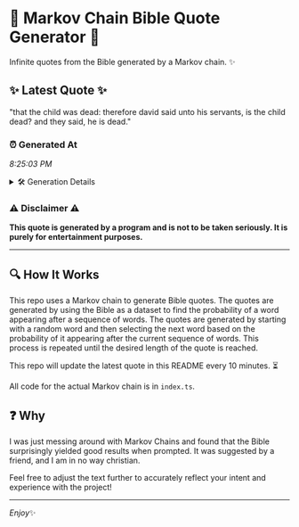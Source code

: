 # 📖 Markov Chain Bible Quote Generator 📖

Infinite quotes from the Bible generated by a Markov chain. ✨

## ✨ Latest Quote ✨
"that the child was dead: therefore david said unto his servants, is the child dead? and they said, he is dead."

### ⏰ Generated At
*8:25:03 PM*

<details>
    <summary>🛠️ Generation Details</summary>
    <p>
        <strong>🌱 Seed:</strong> that<br>
        <strong>🔄 Iterations:</strong> 20<br>
        <strong>📜 Context History:</strong><br>[ that ]: the<br>[ that, the ]: child<br>[ that, the, child ]: was<br>[ that, the, child, was ]: dead:<br>[ that, the, child, was, dead: ]: therefore<br>[ that, the, child, was, dead:, therefore ]: david<br>[ the, child, was, dead:, therefore, david ]: said<br>[ child, was, dead:, therefore, david, said ]: unto<br>[ was, dead:, therefore, david, said, unto ]: his<br>[ dead:, therefore, david, said, unto, his ]: servants,<br>[ therefore, david, said, unto, his, servants, ]: is<br>[ david, said, unto, his, servants,, is ]: the<br>[ said, unto, his, servants,, is, the ]: child<br>[ unto, his, servants,, is, the, child ]: dead?<br>[ his, servants,, is, the, child, dead? ]: and<br>[ servants,, is, the, child, dead?, and ]: they<br>[ is, the, child, dead?, and, they ]: said,<br>[ the, child, dead?, and, they, said, ]: he<br>[ child, dead?, and, they, said,, he ]: is<br>[ dead?, and, they, said,, he, is ]: dead.<br>
    </p>
</details>

### ⚠️ Disclaimer ⚠️
**This quote is generated by a program and is not to be taken seriously. It is purely for entertainment purposes.**

---

## 🔍 How It Works

This repo uses a Markov chain to generate Bible quotes. The quotes are generated by using the Bible as a dataset to find the probability of a word appearing after a sequence of words. The quotes are generated by starting with a random word and then selecting the next word based on the probability of it appearing after the current sequence of words. This process is repeated until the desired length of the quote is reached.

This repo will update the latest quote in this README every 10 minutes. ⏳

All code for the actual Markov chain is in `index.ts`.

## ❓ Why

I was just messing around with Markov Chains and found that the Bible surprisingly yielded good results when prompted. 
It was suggested by a friend, and I am in no way christian.

Feel free to adjust the text further to accurately reflect your intent and experience with the project!

---

*Enjoy*✨
